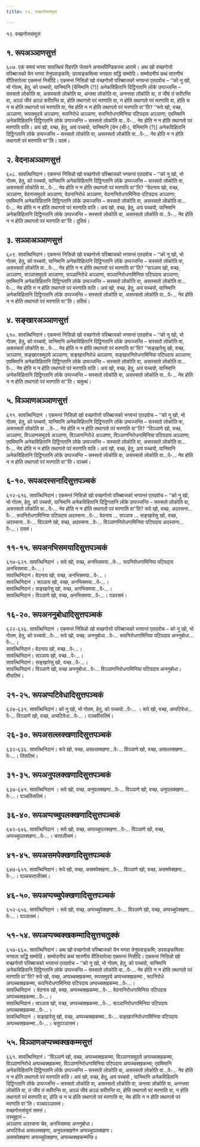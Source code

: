 ```yaml
---
title: १२. वच्छगोत्तसंयुत्तं

---
```

१२. वच्छगोत्तसंयुत्तं  


## १. रूपअञ्ञाणसुत्तं

६०७. एकं समयं भगवा सावत्थियं विहरति जेतवने अनाथपिण्डिकस्स आरामे। अथ खो वच्छगोत्तो परिब्बाजको येन भगवा तेनुपसङ्कमि; उपसङ्कमित्वा भगवता सद्धिं सम्मोदि। सम्मोदनीयं कथं सारणीयं वीतिसारेत्वा एकमन्तं निसीदि। एकमन्तं निसिन्नो खो वच्छगोत्तो परिब्बाजको भगवन्तं एतदवोच – ‘‘को नु खो, भो गोतम, हेतु, को पच्चयो, यानिमानि [येनिमानि (?)] अनेकविहितानि दिट्ठिगतानि लोके उप्पज्जन्ति – सस्सतो लोकोति वा, असस्सतो लोकोति वा, अन्तवा लोकोति वा, अनन्तवा लोकोति वा, तं जीवं तं सरीरन्ति वा, अञ्ञं जीवं अञ्ञं सरीरन्ति वा, होति तथागतो परं मरणाति वा, न होति तथागतो परं मरणाति वा, होति च न च होति तथागतो परं मरणाति वा, नेव होति न न होति तथागतो परं मरणाति वा’’ति? ‘‘रूपे खो, वच्छ, अञ्ञाणा, रूपसमुदये अञ्ञाणा, रूपनिरोधे अञ्ञाणा, रूपनिरोधगामिनिया पटिपदाय अञ्ञाणा; एवमिमानि अनेकविहितानि दिट्ठिगतानि लोके उप्पज्जन्ति – सस्सतो लोकोति वा…पे॰… नेव होति न न होति तथागतो परं मरणाति वाति। अयं खो, वच्छ, हेतु, अयं पच्चयो, यानिमानि [येन (सी॰), येनिमानि (?)] अनेकविहितानि दिट्ठिगतानि लोके उप्पज्जन्ति – सस्सतो लोकोति वा, असस्सतो लोकोति वा…पे॰… नेव होति न न होति तथागतो परं मरणाति वा’’ति। पठमं।  


## २. वेदनाअञ्ञाणसुत्तं

६०८. सावत्थिनिदानं। एकमन्तं निसिन्नो खो वच्छगोत्तो परिब्बाजको भगवन्तं एतदवोच – ‘‘को नु खो, भो गोतम, हेतु, को पच्चयो, यानिमानि अनेकविहितानि दिट्ठिगतानि लोके उप्पज्जन्ति – सस्सतो लोकोति वा, असस्सतो लोकोति वा…पे॰… नेव होति न न होति तथागतो परं मरणाति वा’’ति? ‘‘वेदनाय खो, वच्छ, अञ्ञाणा, वेदनासमुदये अञ्ञाणा, वेदनानिरोधे अञ्ञाणा, वेदनानिरोधगामिनिया पटिपदाय अञ्ञाणा; एवमिमानि अनेकविहितानि दिट्ठिगतानि लोके उप्पज्जन्ति – सस्सतो लोकोति वा, असस्सतो लोकोति वा…पे॰… नेव होति न न होति तथागतो परं मरणाति वाति। अयं खो, वच्छ, हेतु, अयं पच्चयो, यानिमानि अनेकविहितानि दिट्ठिगतानि लोके उप्पज्जन्ति – सस्सतो लोकोति वा, असस्सतो लोकोति वा…पे॰… नेव होति न न होति तथागतो परं मरणाति वा’’ति। दुतियं।  


## ३. सञ्ञाअञ्ञाणसुत्तं

६०९. सावत्थिनिदानं। एकमन्तं निसिन्नो खो वच्छगोत्तो परिब्बाजको भगवन्तं एतदवोच – ‘‘को नु खो, भो गोतम, हेतु, को पच्चयो, यानिमानि अनेकविहितानि दिट्ठिगतानि लोके उप्पज्जन्ति – सस्सतो लोकोति वा, असस्सतो लोकोति वा…पे॰… नेव होति न न होति तथागतो परं मरणाति वा’’ति? ‘‘सञ्ञाय खो, वच्छ, अञ्ञाणा, सञ्ञासमुदये अञ्ञाणा, सञ्ञानिरोधे अञ्ञाणा, सञ्ञानिरोधगामिनिया पटिपदाय अञ्ञाणा; एवमिमानि अनेकविहितानि दिट्ठिगतानि लोके उप्पज्जन्ति – सस्सतो लोकोति वा, असस्सतो लोकोति वा…पे॰… नेव होति न न होति तथागतो परं मरणाति वाति। अयं खो, वच्छ, हेतु, अयं पच्चयो, यानिमानि अनेकविहितानि दिट्ठिगतानि लोके उप्पज्जन्ति – सस्सतो लोकोति वा, असस्सतो लोकोति वा…पे॰… नेव होति न न होति तथागतो परं मरणाति वा’’ति। ततियं।  


## ४. सङ्खारअञ्ञाणसुत्तं

६१०. सावत्थिनिदानं। एकमन्तं निसिन्नो खो वच्छगोत्तो परिब्बाजको भगवन्तं एतदवोच – ‘‘को नु खो, भो गोतम, हेतु, को पच्चयो, यानिमानि अनेकविहितानि दिट्ठिगतानि लोके उप्पज्जन्ति – सस्सतो लोकोति वा, असस्सतो लोकोति वा…पे॰… नेव होति न न होति तथागतो परं मरणाति वा’’ति? ‘‘सङ्खारेसु खो, वच्छ, अञ्ञाणा, सङ्खारसमुदये अञ्ञाणा, सङ्खारनिरोधे अञ्ञाणा, सङ्खारनिरोधगामिनिया पटिपदाय अञ्ञाणा; एवमिमानि अनेकविहितानि दिट्ठिगतानि लोके उप्पज्जन्ति – सस्सतो लोकोति वा, असस्सतो लोकोति वा…पे॰… नेव होति न न होति तथागतो परं मरणाति वाति। अयं खो, वच्छ, हेतु, अयं पच्चयो, यानिमानि अनेकविहितानि दिट्ठिगतानि लोके उप्पज्जन्ति – सस्सतो लोकोति वा, असस्सतो लोकोति वा…पे॰… नेव होति न न होति तथागतो परं मरणाति वा’’ति। चतुत्थं।  


## ५. विञ्ञाणअञ्ञाणसुत्तं

६११. सावत्थिनिदानं । एकमन्तं निसिन्नो खो वच्छगोत्तो परिब्बाजको भगवन्तं एतदवोच – ‘‘को नु खो, भो गोतम, हेतु, को पच्चयो, यानिमानि अनेकविहितानि दिट्ठिगतानि लोके उप्पज्जन्ति – सस्सतो लोकोति वा, असस्सतो लोकोति वा …पे॰… नेव होति न न होति तथागतो परं मरणाति वा’’ति? ‘‘विञ्ञाणे खो, वच्छ, अञ्ञाणा, विञ्ञाणसमुदये अञ्ञाणा, विञ्ञाणनिरोधे अञ्ञाणा, विञ्ञाणनिरोधगामिनिया पटिपदाय अञ्ञाणा; एवमिमानि अनेकविहितानि दिट्ठिगतानि लोके उप्पज्जन्ति – सस्सतो लोकोति वा, असस्सतो लोकोति वा…पे॰… नेव होति न न होति तथागतो परं मरणाति वाति। अयं खो, वच्छ, हेतु, अयं पच्चयो, यानिमानि अनेकविहितानि दिट्ठिगतानि लोके उप्पज्जन्ति – सस्सतो लोकोति वा, असस्सतो लोकोति वा…पे॰… नेव होति न न होति तथागतो परं मरणाति वा’’ति। पञ्चमं।  


## ६-१०. रूपअदस्सनादिसुत्तपञ्चकं

६१२-६१६. सावत्थिनिदानं। एकमन्तं निसिन्नो खो वच्छगोत्तो परिब्बाजको भगवन्तं एतदवोच – ‘‘को नु खो, भो गोतम, हेतु, को पच्चयो, यानिमानि अनेकविहितानि दिट्ठिगतानि लोके उप्पज्जन्ति – सस्सतो लोकोति वा, असस्सतो लोकोति वा…पे॰… नेव होति न न होति तथागतो परं मरणाति वा’’ति? रूपे खो, वच्छ, अदस्सना…पे॰… रूपनिरोधगामिनिया पटिपदाय अदस्सना…पे॰… वेदनाय … सञ्ञाय … सङ्खारेसु खो, वच्छ, अदस्सना…पे॰… विञ्ञाणे खो, वच्छ, अदस्सना…पे॰… विञ्ञाणनिरोधगामिनिया पटिपदाय अदस्सना…पे॰…। दसमं।  


## ११-१५. रूपअनभिसमयादिसुत्तपञ्चकं

६१७-६२१. सावत्थिनिदानं । रूपे खो, वच्छ, अनभिसमया…पे॰… रूपनिरोधगामिनिया पटिपदाय अनभिसमया…पे॰…।  
सावत्थिनिदानं। वेदनाय खो, वच्छ, अनभिसमया…पे॰…।  
सावत्थिनिदानं । सञ्ञाय खो, वच्छ, अनभिसमया…पे॰…।  
सावत्थिनिदानं। सङ्खारेसु खो, वच्छ, अनभिसमया…पे॰…।  
सावत्थिनिदानं। विञ्ञाणे खो, वच्छ, अनभिसमया…पे॰…। पन्नरसमं।  


## १६-२०. रूपअननुबोधादिसुत्तपञ्चकं

६२२-६२६. सावत्थिनिदानं । एकमन्तं निसिन्नो खो वच्छगोत्तो परिब्बाजको भगवन्तं एतदवोच – को नु खो, भो गोतम, हेतु, को पच्चयो…पे॰… रूपे खो, वच्छ, अननुबोधा…पे॰… रूपनिरोधगामिनिया पटिपदाय अननुबोधा…पे॰…।  
सावत्थिनिदानं। वेदनाय खो, वच्छ…पे॰…।  
सावत्थिनिदानं। सञ्ञाय खो, वच्छ…पे॰…।  
सावत्थिनिदानं। सङ्खारेसु खो, वच्छ…पे॰…।  
सावत्थिनिदानं। विञ्ञाणे खो, वच्छ अननुबोधा…पे॰… विञ्ञाणनिरोधगामिनिया पटिपदाय अननुबोधा। वीसतिमं।  


## २१-२५. रूपअप्पटिवेधादिसुत्तपञ्चकं

६२७-६३१. सावत्थिनिदानं। को नु खो, भो गोतम, हेतु, को पच्चयो…पे॰… । रूपे खो, वच्छ, अप्पटिवेधा…पे॰… विञ्ञाणे खो, वच्छ, अप्पटिवेधा…पे॰…। पञ्चवीसतिमं।  


## २६-३०. रूपअसल्लक्खणादिसुत्तपञ्चकं

६३२-६३६. सावत्थिनिदानं। रूपे खो, वच्छ, असल्लक्खणा…पे॰… विञ्ञाणे खो, वच्छ, असल्लक्खणा…पे॰…। तिंसतिमं।  


## ३१-३५. रूपअनुपलक्खणादिसुत्तपञ्चकं

६३७-६४१. सावत्थिनिदानं । रूपे खो, वच्छ, अनुपलक्खणा…पे॰… विञ्ञाणे खो, वच्छ, अनुपलक्खणा…पे॰…। पञ्चतिंसतिमं।  


## ३६-४०. रूपअप्पच्चुपलक्खणादिसुत्तपञ्चकं

६४२-६४६. सावत्थिनिदानं । रूपे खो, वच्छ, अप्पच्चुपलक्खणा…पे॰… विञ्ञाणे खो, वच्छ, अप्पच्चुपलक्खणा…पे॰…। चत्तालीसमं।  


## ४१-४५. रूपअसमपेक्खणादिसुत्तपञ्चकं

६४७-६५१. सावत्थिनिदानं। रूपे खो, वच्छ, असमपेक्खणा…पे॰… विञ्ञाणे खो, वच्छ, असमपेक्खणा…पे॰…। पञ्चचत्तालीसमं।  


## ४६-५०. रूपअप्पच्चुपेक्खणादिसुत्तपञ्चकं

६५२-६५६. सावत्थिनिदानं । रूपे खो, वच्छ, अप्पच्चुपेक्खणा…पे॰… विञ्ञाणे खो, वच्छ, अप्पच्चुपेक्खणा…पे॰…। पञ्ञासमं।  


## ५१-५४. रूपअप्पच्चक्खकम्मादिसुत्तचतुक्कं

६५७-६६०. सावत्थिनिदानं। अथ खो वच्छगोत्तो परिब्बाजको येन भगवा तेनुपसङ्कमि; उपसङ्कमित्वा भगवता सद्धिं सम्मोदि। सम्मोदनीयं कथं सारणीयं वीतिसारेत्वा एकमन्तं निसीदि। एकमन्तं निसिन्नो खो वच्छगोत्तो परिब्बाजको भगवन्तं एतदवोच – ‘‘को नु खो, भो गोतम, हेतु, को पच्चयो, यानिमानि अनेकविहितानि दिट्ठिगतानि लोके उप्पज्जन्ति – सस्सतो लोकोति वा…पे॰… नेव होति न न होति तथागतो परं मरणाति वा’’ति? रूपे खो, वच्छ, अप्पच्चक्खकम्मा, रूपसमुदये अप्पच्चक्खकम्मा , रूपनिरोधे अप्पच्चक्खकम्मा, रूपनिरोधगामिनिया पटिपदाय अप्पच्चक्खकम्मा…पे॰…।  
सावत्थिनिदानं । वेदनाय खो, वच्छ, अप्पच्चक्खकम्मा…पे॰… वेदनानिरोधगामिनिया पटिपदाय अप्पच्चक्खकम्मा…पे॰…।  
सावत्थिनिदानं। सञ्ञाय खो, वच्छ, अप्पच्चक्खकम्मा…पे॰… सञ्ञानिरोधगामिनिया पटिपदाय अप्पच्चक्खकम्मा…पे॰…।  
सावत्थिनिदानं । सङ्खारेसु खो, वच्छ, अप्पच्चक्खकम्मा…पे॰… सङ्खारनिरोधगामिनिया पटिपदाय अप्पच्चक्खकम्मा…पे॰…। चतुपञ्ञासमं।  


## ५५. विञ्ञाणअप्पच्चक्खकम्मसुत्तं

६६१. सावत्थिनिदानं। ‘‘विञ्ञाणे खो, वच्छ, अप्पच्चक्खकम्मा, विञ्ञाणसमुदये अप्पच्चक्खकम्मा, विञ्ञाणनिरोधे अप्पच्चक्खकम्मा, विञ्ञाणनिरोधगामिनिया पटिपदाय अप्पच्चक्खकम्मा; एवमिमानि अनेकविहितानि दिट्ठिगतानि लोके उप्पज्जन्ति – सस्सतो लोकोति वा, असस्सतो लोकोति वा…पे॰… नेव होति न न होति तथागतो परं मरणाति वाति। अयं खो, वच्छ, हेतु, अयं पच्चयो , यानिमानि अनेकविहितानि दिट्ठिगतानि लोके उप्पज्जन्ति – सस्सतो लोकोति वा, असस्सतो लोकोति वा, अन्तवा लोकोति वा, अनन्तवा लोकोति वा, तं जीवं तं सरीरन्ति वा, अञ्ञं जीवं अञ्ञं सरीरन्ति वा, होति तथागतो परं मरणाति वा, न होति तथागतो परं मरणाति वा, होति च न च होति तथागतो परं मरणाति वा, नेव होति न न होति तथागतो परं मरणाति वा’’ति। पञ्चपञ्ञासमं।  
वच्छगोत्तसंयुत्तं समत्तं।  
तस्सुद्दानं –  
अञ्ञाणा अदस्सना चेव, अनभिसमया अननुबोधा।  
अप्पटिवेधा असल्लक्खणा, अनुपलक्खणेन अप्पच्चुपलक्खणा।  
असमपेक्खणा अप्पच्चुपेक्खणा, अप्पच्चक्खकम्मन्ति॥  